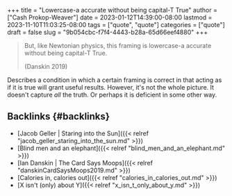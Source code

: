 +++
title = "Lowercase-a accurate without being capital-T True"
author = ["Cash Prokop-Weaver"]
date = 2023-01-12T14:39:00-08:00
lastmod = 2023-11-10T11:03:25-08:00
tags = ["quote", "quote"]
categories = ["quote"]
draft = false
slug = "9b054cbc-f7f4-4443-b28a-65d66eef4880"
+++

> But, like Newtonian physics, this framing is lowercase-a accurate without being capital-T True.
>
> (Danskin 2019)

Describes a condition in which a certain framing is correct in that acting as if it is true will grant useful results. However, it's not the whole picture. It doesn't capture _all_ the truth. Or perhaps it is deficient in some other way.


## Backlinks {#backlinks}

-   [Jacob Geller | Staring into the Sun]({{< relref "jacob_geller_staring_into_the_sun.md" >}})
-   [Blind men and an elephant]({{< relref "blind_men_and_an_elephant.md" >}})
-   [Ian Danskin | The Card Says Moops]({{< relref "danskinCardSaysMoops2019.md" >}})
-   [Calories in, calories out]({{< relref "calories_in_calories_out.md" >}})
-   [X isn't (only) about Y]({{< relref "x_isn_t_only_about_y.md" >}})
